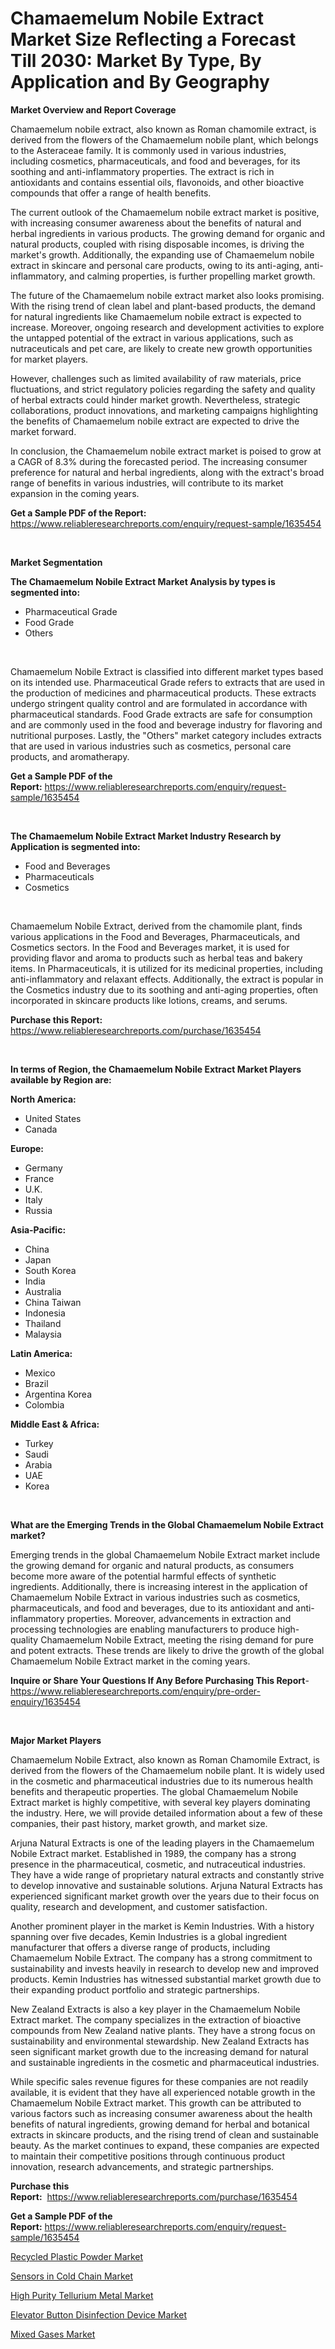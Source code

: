 <p><h1>Chamaemelum Nobile Extract Market Size Reflecting a Forecast Till 2030: Market By Type, By Application and By Geography</h1></p><p><strong>Market Overview and Report Coverage</strong></p>
<p><p>Chamaemelum nobile extract, also known as Roman chamomile extract, is derived from the flowers of the Chamaemelum nobile plant, which belongs to the Asteraceae family. It is commonly used in various industries, including cosmetics, pharmaceuticals, and food and beverages, for its soothing and anti-inflammatory properties. The extract is rich in antioxidants and contains essential oils, flavonoids, and other bioactive compounds that offer a range of health benefits.</p><p>The current outlook of the Chamaemelum nobile extract market is positive, with increasing consumer awareness about the benefits of natural and herbal ingredients in various products. The growing demand for organic and natural products, coupled with rising disposable incomes, is driving the market's growth. Additionally, the expanding use of Chamaemelum nobile extract in skincare and personal care products, owing to its anti-aging, anti-inflammatory, and calming properties, is further propelling market growth.</p><p>The future of the Chamaemelum nobile extract market also looks promising. With the rising trend of clean label and plant-based products, the demand for natural ingredients like Chamaemelum nobile extract is expected to increase. Moreover, ongoing research and development activities to explore the untapped potential of the extract in various applications, such as nutraceuticals and pet care, are likely to create new growth opportunities for market players.</p><p>However, challenges such as limited availability of raw materials, price fluctuations, and strict regulatory policies regarding the safety and quality of herbal extracts could hinder market growth. Nevertheless, strategic collaborations, product innovations, and marketing campaigns highlighting the benefits of Chamaemelum nobile extract are expected to drive the market forward.</p><p>In conclusion, the Chamaemelum nobile extract market is poised to grow at a CAGR of 8.3% during the forecasted period. The increasing consumer preference for natural and herbal ingredients, along with the extract's broad range of benefits in various industries, will contribute to its market expansion in the coming years.</p></p>
<p><strong>Get a Sample PDF of the Report:</strong> <a href="https://www.reliableresearchreports.com/enquiry/request-sample/1635454">https://www.reliableresearchreports.com/enquiry/request-sample/1635454</a></p>
<p>&nbsp;</p>
<p><strong>Market Segmentation</strong></p>
<p><strong>The Chamaemelum Nobile Extract Market Analysis by types is segmented into:</strong></p>
<p><ul><li>Pharmaceutical Grade</li><li>Food Grade</li><li>Others</li></ul></p>
<p>&nbsp;</p>
<p><p>Chamaemelum Nobile Extract is classified into different market types based on its intended use. Pharmaceutical Grade refers to extracts that are used in the production of medicines and pharmaceutical products. These extracts undergo stringent quality control and are formulated in accordance with pharmaceutical standards. Food Grade extracts are safe for consumption and are commonly used in the food and beverage industry for flavoring and nutritional purposes. Lastly, the "Others" market category includes extracts that are used in various industries such as cosmetics, personal care products, and aromatherapy.</p></p>
<p><strong>Get a Sample PDF of the Report:</strong>&nbsp;<a href="https://www.reliableresearchreports.com/enquiry/request-sample/1635454">https://www.reliableresearchreports.com/enquiry/request-sample/1635454</a></p>
<p>&nbsp;</p>
<p><strong>The Chamaemelum Nobile Extract Market Industry Research by Application is segmented into:</strong></p>
<p><ul><li>Food and Beverages</li><li>Pharmaceuticals</li><li>Cosmetics</li></ul></p>
<p>&nbsp;</p>
<p><p>Chamaemelum Nobile Extract, derived from the chamomile plant, finds various applications in the Food and Beverages, Pharmaceuticals, and Cosmetics sectors. In the Food and Beverages market, it is used for providing flavor and aroma to products such as herbal teas and bakery items. In Pharmaceuticals, it is utilized for its medicinal properties, including anti-inflammatory and relaxant effects. Additionally, the extract is popular in the Cosmetics industry due to its soothing and anti-aging properties, often incorporated in skincare products like lotions, creams, and serums.</p></p>
<p><strong>Purchase this Report:</strong>&nbsp; <a href="https://www.reliableresearchreports.com/purchase/1635454">https://www.reliableresearchreports.com/purchase/1635454</a></p>
<p>&nbsp;</p>
<p><strong>In terms of Region, the Chamaemelum Nobile Extract Market Players available by Region are:</strong></p>
<p>
    <p> <strong> North America: </strong>
        <ul>
            <li>United States</li>
            <li>Canada</li>
        </ul>
        </p> 
    <p> <strong> Europe: </strong>
        <ul>
            <li>Germany</li>
            <li>France</li>
            <li>U.K.</li>
            <li>Italy</li>
            <li>Russia</li>
        </ul>
        </p> 
    <p> <strong> Asia-Pacific: </strong>
        <ul>
            <li>China</li>
            <li>Japan</li>
            <li>South Korea</li>
            <li>India</li>
            <li>Australia</li>
            <li>China Taiwan</li>
            <li>Indonesia</li>
            <li>Thailand</li>
            <li>Malaysia</li>
        </ul>
        </p> 
    <p> <strong> Latin America: </strong>
        <ul>
            <li>Mexico</li>
            <li>Brazil</li>
            <li>Argentina Korea</li>
            <li>Colombia</li>
        </ul>
        </p> 
    <p> <strong> Middle East & Africa: </strong>
        <ul>
            <li>Turkey</li>
            <li>Saudi</li>
            <li>Arabia</li>
            <li>UAE</li>
            <li>Korea</li>
        </ul>
    </p>
    </p>
<p>&nbsp;</p>
<p><strong>What are the Emerging Trends in the Global Chamaemelum Nobile Extract market?</strong></p>
<p><p>Emerging trends in the global Chamaemelum Nobile Extract market include the growing demand for organic and natural products, as consumers become more aware of the potential harmful effects of synthetic ingredients. Additionally, there is increasing interest in the application of Chamaemelum Nobile Extract in various industries such as cosmetics, pharmaceuticals, and food and beverages, due to its antioxidant and anti-inflammatory properties. Moreover, advancements in extraction and processing technologies are enabling manufacturers to produce high-quality Chamaemelum Nobile Extract, meeting the rising demand for pure and potent extracts. These trends are likely to drive the growth of the global Chamaemelum Nobile Extract market in the coming years.</p></p>
<p><strong>Inquire or Share Your Questions If Any Before Purchasing This Report</strong>- <a href="https://www.reliableresearchreports.com/enquiry/pre-order-enquiry/1635454">https://www.reliableresearchreports.com/enquiry/pre-order-enquiry/1635454</a></p>
<p>&nbsp;</p>
<p><strong>Major Market Players</strong></p>
<p><p>Chamaemelum Nobile Extract, also known as Roman Chamomile Extract, is derived from the flowers of the Chamaemelum nobile plant. It is widely used in the cosmetic and pharmaceutical industries due to its numerous health benefits and therapeutic properties. The global Chamaemelum Nobile Extract market is highly competitive, with several key players dominating the industry. Here, we will provide detailed information about a few of these companies, their past history, market growth, and market size.</p><p>Arjuna Natural Extracts is one of the leading players in the Chamaemelum Nobile Extract market. Established in 1989, the company has a strong presence in the pharmaceutical, cosmetic, and nutraceutical industries. They have a wide range of proprietary natural extracts and constantly strive to develop innovative and sustainable solutions. Arjuna Natural Extracts has experienced significant market growth over the years due to their focus on quality, research and development, and customer satisfaction.</p><p>Another prominent player in the market is Kemin Industries. With a history spanning over five decades, Kemin Industries is a global ingredient manufacturer that offers a diverse range of products, including Chamaemelum Nobile Extract. The company has a strong commitment to sustainability and invests heavily in research to develop new and improved products. Kemin Industries has witnessed substantial market growth due to their expanding product portfolio and strategic partnerships.</p><p>New Zealand Extracts is also a key player in the Chamaemelum Nobile Extract market. The company specializes in the extraction of bioactive compounds from New Zealand native plants. They have a strong focus on sustainability and environmental stewardship. New Zealand Extracts has seen significant market growth due to the increasing demand for natural and sustainable ingredients in the cosmetic and pharmaceutical industries.</p><p>While specific sales revenue figures for these companies are not readily available, it is evident that they have all experienced notable growth in the Chamaemelum Nobile Extract market. This growth can be attributed to various factors such as increasing consumer awareness about the health benefits of natural ingredients, growing demand for herbal and botanical extracts in skincare products, and the rising trend of clean and sustainable beauty. As the market continues to expand, these companies are expected to maintain their competitive positions through continuous product innovation, research advancements, and strategic partnerships.</p></p>
<p><strong>Purchase this Report:</strong>&nbsp;&nbsp;<a href="https://www.reliableresearchreports.com/purchase/1635454">https://www.reliableresearchreports.com/purchase/1635454</a></p>
<p></p>
<p><strong>Get a Sample PDF of the Report:</strong>&nbsp;<a href="https://www.reliableresearchreports.com/enquiry/request-sample/1635454">https://www.reliableresearchreports.com/enquiry/request-sample/1635454</a></p>
<p><p><a href="https://medium.com/@bank.build.unity/recycled-plastic-powder-market-size-growth-forecast-2023-2030-6819c5d71b19">Recycled Plastic Powder Market</a></p><p><a href="https://www.linkedin.com/pulse/sensors-cold-chain-market-size-2023-2030-global-industrial-kxc8e/">Sensors in Cold Chain Market</a></p><p><a href="https://www.linkedin.com/pulse/high-purity-tellurium-metal-market-share-amp-new-trends-analysis-jhjlf/">High Purity Tellurium Metal Market</a></p><p><a href="https://www.linkedin.com/pulse/decoding-elevator-button-disinfection-device-market-deep-dive-znmce/">Elevator Button Disinfection Device Market</a></p><p><a href="https://medium.com/@flee.calm.mark/mixed-gases-market-size-growth-forecast-2023-2030-9926398080ab">Mixed Gases Market</a></p></p>